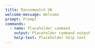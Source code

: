 ```yaml
---
title: Ransomwatch UK
welcome-message: Welcome
prompt: Prompt
commands:
  - name: Placeholder command
    output: Placeholder command output
    help-text: Placeholder help text
---
```

